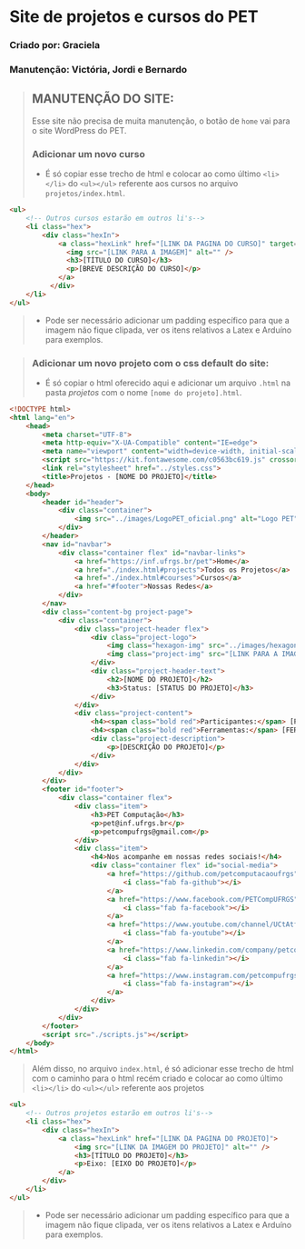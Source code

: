 # Site de projetos e cursos do PET
### Criado por: Graciela
### Manutenção: Victória, Jordi e Bernardo

> ## MANUTENÇÃO DO SITE: 
> Esse site não precisa de muita manutenção, o botão de `home` vai para o site WordPress do PET.
> ### Adicionar um novo curso
> * É só copiar esse trecho de html e colocar ao como último `<li></li>` do `<ul></ul>` referente aos cursos no arquivo `projetos/index.html`.
```html
<ul>
    <!-- Outros cursos estarão em outros li's-->
    <li class="hex">
        <div class="hexIn">
            <a class="hexLink" href="[LINK DA PAGINA DO CURSO]" target="_blank">
              <img src="[LINK PARA A IMAGEM]" alt="" />
              <h3>[TÍTULO DO CURSO]</h3>
              <p>[BREVE DESCRIÇÃO DO CURSO]</p>
            </a>
          </div>
    </li>
</ul>
```
> * Pode ser necessário adicionar um padding específico para que a imagem não fique clipada, ver os itens relativos a Latex e Arduíno para exemplos.


> ### Adicionar um novo projeto com o css default do site:
> * É só copiar o html oferecido aqui e adicionar um arquivo `.html` na pasta *projetos* com o nome `[nome do projeto].html`.
```html
<!DOCTYPE html>
<html lang="en">
    <head>
        <meta charset="UTF-8">
        <meta http-equiv="X-UA-Compatible" content="IE=edge">
        <meta name="viewport" content="width=device-width, initial-scale=1.0">
        <script src="https://kit.fontawesome.com/c0563bc619.js" crossorigin="anonymous"></script>
        <link rel="stylesheet" href="../styles.css">
        <title>Projetos - [NOME DO PROJETO]</title>
    </head>
    <body>
        <header id="header">
            <div class="container">
                <img src="../images/LogoPET_oficial.png" alt="Logo PET">
            </div>
        </header>
        <nav id="navbar">
            <div class="container flex" id="navbar-links">
                <a href="https://inf.ufrgs.br/pet">Home</a>
                <a href="./index.html#projects">Todos os Projetos</a>
                <a href="./index.html#courses">Cursos</a>
                <a href="#footer">Nossas Redes</a>
            </div>
        </nav>
        <div class="content-bg project-page">
            <div class="container">
                <div class="project-header flex">
                    <div class="project-logo">
                        <img class="hexagon-img" src="../images/hexagon.png" alt="hexagono azul">
                        <img class="project-img" src="[LINK PARA A IMAGEM DO PROJETO]" alt="">
                    </div>
                    <div class="project-header-text">
                        <h2>[NOME DO PROJETO]</h2>
                        <h3>Status: [STATUS DO PROJETO]</h3>
                    </div>
                </div>
                <div class="project-content">
                    <h4><span class="bold red">Participantes:</span> [PARTICIPANTES DO PROJETO]</h4>
                    <h4><span class="bold red">Ferramentas:</span> [FERRAMENTAS/LINGUAGENS USADAS NO PROJETO]</h4>
                    <div class="project-description">
                        <p>[DESCRIÇÃO DO PROJETO]</p>
                    </div>
                </div>
            </div>
        </div>
        <footer id="footer">
            <div class="container flex">
                <div class="item">
                    <h3>PET Computação</h3>
                    <p>pet@inf.ufrgs.br</p>
                    <p>petcompufrgs@gmail.com</p>
                </div>
                <div class="item">
                    <h4>Nos acompanhe em nossas redes sociais!</h4>
                    <div class="container flex" id="social-media">
                        <a href="https://github.com/petcomputacaoufrgs" target="_blank">
                            <i class="fab fa-github"></i>
                        </a>
                        <a href="https://www.facebook.com/PETCompUFRGS" target="_blank">
                            <i class="fab fa-facebook"></i>
                        </a>
                        <a href="https://www.youtube.com/channel/UCtAtfIs2EnANkerAjMas_8A" target="_blank">
                            <i class="fab fa-youtube"></i>
                        </a>
                        <a href="https://www.linkedin.com/company/petcompufrgs" target="_blank">
                            <i class="fab fa-linkedin"></i>
                        </a>
                        <a href="https://www.instagram.com/petcompufrgs/" target="_blank">
                            <i class="fab fa-instagram"></i>
                        </a>
                    </div>
                </div>
            </div>
        </footer>
        <script src="./scripts.js"></script>
    </body>
</html>
```
> Além disso, no arquivo `index.html`, é só adicionar esse trecho de html com o caminho para o html recém criado e colocar ao como último `<li></li>` do `<ul></ul>` referente aos projetos
```html
<ul>
    <!-- Outros projetos estarão em outros li's-->
    <li class="hex">
        <div class="hexIn">
            <a class="hexLink" href="[LINK DA PAGINA DO PROJETO]">
                <img src="[LINK DA IMAGEM DO PROJETO]" alt="" />
                <h3>[TÍTULO DO PROJETO]</h3>
                <p>Eixo: [EIXO DO PROJETO]</p>
            </a>
        </div>
    </li>
</ul>
```
> * Pode ser necessário adicionar um padding específico para que a imagem não fique clipada, ver os itens relativos a Latex e Arduíno para exemplos.